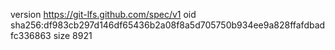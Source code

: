 version https://git-lfs.github.com/spec/v1
oid sha256:df983cb297d146df65436b2a08f8a5d705750b934ee9a828ffafdbadfc336863
size 8921
